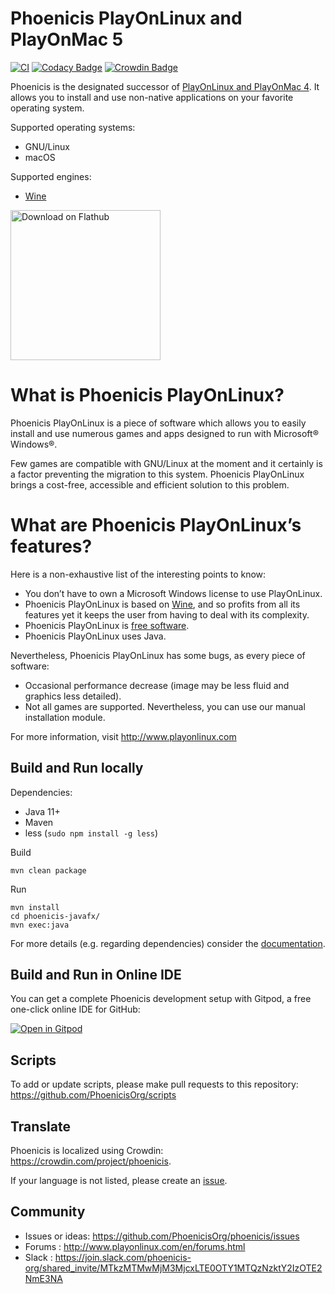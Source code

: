 # Phoenicis PlayOnLinux and PlayOnMac 5
[![CI](https://github.com/PhoenicisOrg/phoenicis/actions/workflows/ci.yml/badge.svg?branch=master&event=push)](https://github.com/PhoenicisOrg/phoenicis/actions/workflows/ci.yml)
[![Codacy Badge](https://api.codacy.com/project/badge/Grade/b667020df53c4b80a22d7e5a73f2b1b3)](https://www.codacy.com/app/PhoenicisOrg/phoenicis?utm_source=github.com&amp;utm_medium=referral&amp;utm_content=PhoenicisOrg/phoenicis&amp;utm_campaign=Badge_Grade)
[![Crowdin Badge](https://d322cqt584bo4o.cloudfront.net/phoenicis/localized.svg)](https://crowdin.com/project/phoenicis)

Phoenicis is the designated successor of [PlayOnLinux and PlayOnMac 4](https://github.com/PlayOnLinux/POL-POM-4). It allows you to install and use non-native applications on your favorite operating system.

Supported operating systems:
* GNU/Linux
* macOS

Supported engines:
* [Wine](https://www.winehq.org/)

<a href='https://flathub.org/apps/details/org.phoenicis.playonlinux'><img width='240' alt='Download on Flathub' src='https://flathub.org/assets/badges/flathub-badge-en.png'/></a>

# What is Phoenicis PlayOnLinux?

Phoenicis PlayOnLinux is a piece of software which allows you to easily install and use numerous games and apps designed to run with Microsoft® Windows®.

Few games are compatible with GNU/Linux at the moment and it certainly is a factor preventing the migration to this system. Phoenicis PlayOnLinux brings a cost-free, accessible and efficient solution to this problem.

# What are Phoenicis PlayOnLinux’s features?

Here is a non-exhaustive list of the interesting points to know:
* You don’t have to own a Microsoft Windows license to use PlayOnLinux.
* Phoenicis PlayOnLinux is based on [Wine](https://www.winehq.org/), and so profits from all its features yet it keeps the user from having to deal with its complexity.
* Phoenicis PlayOnLinux is [free software](https://en.wikipedia.org/wiki/Free_software).
* Phoenicis PlayOnLinux uses Java.

Nevertheless, Phoenicis PlayOnLinux has some bugs, as every piece of software:
* Occasional performance decrease (image may be less fluid and graphics less detailed).
* Not all games are supported. Nevertheless, you can use our manual installation module.

For more information, visit http://www.playonlinux.com

## Build and Run locally
Dependencies:
* Java 11+
* Maven
* less (`sudo npm install -g less`)

Build
```
mvn clean package
```
Run
```
mvn install
cd phoenicis-javafx/
mvn exec:java
```

For more details (e.g. regarding dependencies) consider the [documentation](https://phoenicisorg.github.io/phoenicis/Developers/build/).

## Build and Run in Online IDE

You can get a complete Phoenicis development setup with Gitpod, a free one-click online IDE for GitHub:

[![Open in Gitpod](https://gitpod.io/button/open-in-gitpod.svg)](https://gitpod.io/#https://github.com/PhoenicisOrg/phoenicis)

## Scripts
To add or update scripts, please make pull requests to this repository: https://github.com/PhoenicisOrg/scripts

## Translate
Phoenicis is localized using Crowdin: https://crowdin.com/project/phoenicis.

If your language is not listed, please create an [issue](https://github.com/PhoenicisOrg/phoenicis/issues).

## Community
* Issues or ideas: https://github.com/PhoenicisOrg/phoenicis/issues
* Forums : http://www.playonlinux.com/en/forums.html
* Slack : https://join.slack.com/phoenicis-org/shared_invite/MTkzMTMwMjM3MjcxLTE0OTY1MTQzNzktY2IzOTE2NmE3NA

